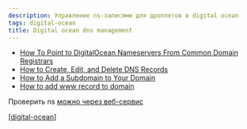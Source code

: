 ```yaml
---
description: Управление ns-записями для дроплетов в digital ocean
tags: digital-ocean
title: Digital ocean dns management
---
```

- [How To Point to DigitalOcean Nameservers From Common Domain Registrars](https://www.digitalocean.com/community/tutorials/how-to-point-to-digitalocean-nameservers-from-common-domain-registrars)
- [How to Create, Edit, and Delete DNS Records](https://docs.digitalocean.com/products/networking/dns/how-to/manage-records/)
- [How to Add a Subdomain to Your Domain](https://docs.digitalocean.com/products/networking/dns/how-to/add-subdomain/)
- [How to add www record to domain](https://www.digitalocean.com/community/questions/how-to-add-www-record-to-domain)

Проверить ns [можно через веб-сервис](https://www.digitalocean.com/community/tools/dns)

[[digital-ocean]]

[//begin]: # "Autogenerated link references for markdown compatibility"
[digital-ocean]: ..%2Flists%2Fdigital-ocean "Digital ocean"
[//end]: # "Autogenerated link references"